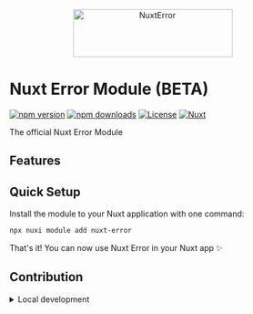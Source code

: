 
<p align="center">
  <a href="https://nuxterror.com/" target="_blank">
    <img src="https://nuxterror.com/logo.svg" alt="NuxtError" width="280" height="84">
  </a>
</p>

# Nuxt Error Module (BETA)

[![npm version][npm-version-src]][npm-version-href]
[![npm downloads][npm-downloads-src]][npm-downloads-href]
[![License][license-src]][license-href]
[![Nuxt][nuxt-src]][nuxt-href]

The official Nuxt Error Module


## Features


## Quick Setup

Install the module to your Nuxt application with one command:

```bash
npx nuxi module add nuxt-error
```

That's it! You can now use Nuxt Error in your Nuxt app ✨


## Contribution

<details>
  <summary>Local development</summary>
  
  ```bash
  # Install dependencies
  npm install
  
  # Generate type stubs
  npm run dev:prepare
  
  # Develop with the playground
  npm run dev
  
  # Build the playground
  npm run dev:build
  
  # Run ESLint
  npm run lint
  
  # Run Vitest
  npm run test
  npm run test:watch
  
  # Release new version
  npm run release
  ```

</details>


<!-- Badges -->
[npm-version-src]: https://img.shields.io/npm/v/nuxt-error/latest.svg?style=flat&colorA=020420&colorB=00DC82
[npm-version-href]: https://npmjs.com/package/nuxt-error

[npm-downloads-src]: https://img.shields.io/npm/dm/nuxt-error.svg?style=flat&colorA=020420&colorB=00DC82
[npm-downloads-href]: https://npm.chart.dev/nuxt-error

[license-src]: https://img.shields.io/npm/l/nuxt-error.svg?style=flat&colorA=020420&colorB=00DC82
[license-href]: https://npmjs.com/package/nuxt-error

[nuxt-src]: https://img.shields.io/badge/Nuxt-020420?logo=nuxt.js
[nuxt-href]: https://nuxt.com
